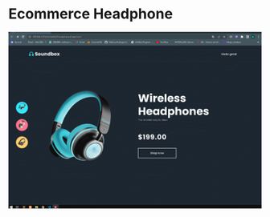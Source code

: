 # Ecommerce Headphone
![Gif Site Cidade](https://github.com/MatheusRodriguesSilva/EcommerceHeadphone/blob/main/GifSiteHeadphone.gif)
